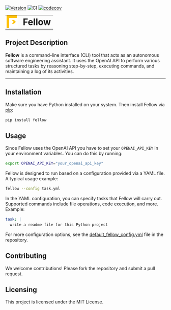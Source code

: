 [![Version](https://img.shields.io/pypi/v/fellow.svg)](https://pypi.org/project/fellow/)
![CI](https://github.com/ManuelZierl/fellow/actions/workflows/ci.yml/badge.svg?branch=main)
[![codecov](https://codecov.io/gh/ManuelZierl/fellow/branch/main/graph/badge.svg)](https://codecov.io/gh/ManuelZierl/fellow)


<table border="0" style="border: none; border-collapse: collapse;">
  <tr>
    <td style="border: none; padding: 0 8px 0 0; vertical-align: middle;">
      <img src="img/logo.svg" width="40" height="40" alt="Fellow Logo">
    </td>
    <td style="border: none; vertical-align: middle;">
      <span style="font-size: 2em;"><strong>Fellow</strong></span>
    </td>
  </tr>
</table>

## Project Description
**Fellow** is a command-line interface (CLI) tool that acts as an autonomous software engineering assistant. It uses the OpenAI API to perform various structured tasks by reasoning step-by-step, executing commands, and maintaining a log of its activities.

---

## Installation
Make sure you have Python installed on your system. Then install Fellow via [pip](https://pypi.org/project/fellow/):
```bash
pip install fellow
```

## Usage
Since Fellow uses the OpenAI API you have to set your `OPENAI_API_KEY` in your environment variables. You can do this by running:
```bash
export OPENAI_API_KEY="your_openai_api_key"
```

Fellow is designed to run based on a configuration provided via a YAML file. A typical usage example:
```bash
fellow --config task.yml
```

In the YAML configuration, you can specify tasks that Fellow will carry out. Supported commands include file operations, code execution, and more. Example:
```yaml
task: |
  write a readme file for this Python project
``` 
For more configuration options, see the [default_fellow_config.yml](fellow/default_fellow_config.yml) file in the repository.

## Contributing
We welcome contributions! Please fork the repository and submit a pull request.

## Licensing
This project is licensed under the MIT License.